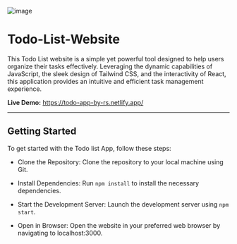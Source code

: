 ![image](https://github.com/rafaellseara/Todo-List-Website/assets/88705264/192a45c0-6b84-4ef0-b884-8a274cc57f59)

# Todo-List-Website

This Todo List website is a simple yet powerful tool designed to help users organize their tasks effectively. Leveraging the dynamic capabilities of JavaScript, the sleek design of Tailwind CSS, and the interactivity of React, this application provides an intuitive and efficient task management experience.

**Live Demo:** https://todo-app-by-rs.netlify.app/

---

## Getting Started

To get started with the Todo list App, follow these steps:

- Clone the Repository: Clone the repository to your local machine using Git.

- Install Dependencies: Run `npm install` to install the necessary dependencies.

- Start the Development Server: Launch the development server using `npm start`.

- Open in Browser: Open the website in your preferred web browser by navigating to localhost:3000.
